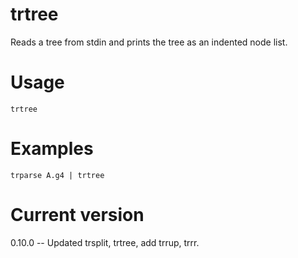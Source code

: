 # trtree

Reads a tree from stdin and prints the tree as an indented node list.

# Usage

    trtree

# Examples

    trparse A.g4 | trtree

# Current version

0.10.0 -- Updated trsplit, trtree, add trrup, trrr.
